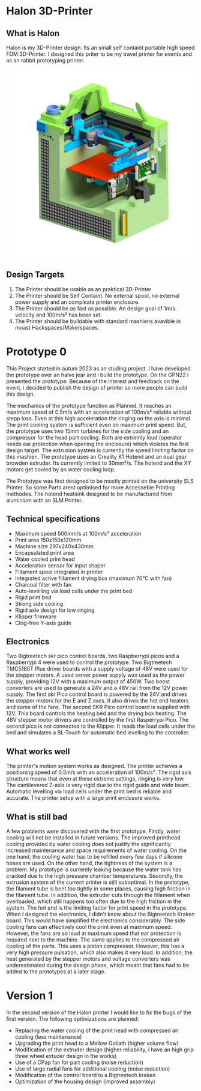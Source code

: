 # Halon 3D-Printer
## What is Halon
Halon is my 3D-Printer design. Its an small self containt portable high speed FDM 3D-Printer.
I designed this priter to be my travel printer for events and as an rabbit prototyping printer.

![3D-Render of the first Prototype](images/031-4-001-04-3_BG_XY_Mechanik.png)

## Design Targets
1. The Printer should be usable as an praktical 3D-Printer
2. The Printer should be Self Containt. No external spool, no external power supply and an compleate printer enclosure.
3. The Printer should be as fast as possible. An design goal of 1m/s velocity and 100m/s² has been set.
4. The Printer should be buildable with standard mashiens avavible in moast Hackspaces/Makerspaces.

# Prototype 0
This Project started in autum 2023 as an studing project. I have developed the prototype over an halve jear and i build the prototype. On the GPN22 i presented the prototype. Because of the interest and feedback on the event, i decided to publish the design of printer so more people can build this design. 

The mechanics of the prototype function as Planned. It reaches an maximum speed of 0.5m/s with an acceleration of 100m/s² reliable without stepp loss. Even at this high acceleration the ringing on the axis is minimal. 
The print cooling system is sufficient even on maximum print speed. But, the prototype uses two 15mm turbines for the side cooling and an compressor for the head part cooling. Both are extremly loud (operator needs ear protection when opening the enclosure) which violates the first design target.
The extrusion system is currently the speed limiting factor on this mashien. The prototype uses an Creality K1 Hotend and an dual gear browden extruder. Its currently limited to 30mm³/s. The hotend and the XY motors get cooled by an water cooling loop.

The Prototype was first designed to be mostly printed on the university SLS Printer. So some Parts arent optimised for more Accesseble Printing methodes. The hotend heatsink designed to be manufactured from aluminium with an SLM Printer.

## Technical specifications
- Maximum speed 500mm/s at 100m/s² acceleration
- Print area 150x150x120mm
- Machine size 297x240x430mm
- Encapsulated print area
- Water cooled print head
- Acceleration sensor for input shaper
- Fillament spool integrated in printer
- Integrated active fillament drying box (maximum 70°C with fan)
- Charcoal filter with fan
- Auto-levelling via load cells under the print bed
- Rigid print bed
- Strong side cooling
- Rigid axle design for low ringing
- Klipper firmware
- Clog-free Y-axis guide

## Electronics
Two Bigtreetech skr pico control boards, two Raspberrypi picos and a Raspberrypi 4 were used to control the prototype. Two Bigtreetech TMC5160T Plus driver boards with a supply voltage of 48V were used for the stepper motors. A used server power supply was used as the power supply, providing 12V with a maximum output of 450W. Two boost converters are used to generate a 24V and a 48V rail from the 12V power supply. The first skr Pico control board is powered by the 24V and drives the stepper motors for the E and Z axes. It also drives the hot end heaters and some of the fans. The second SKR Pico control board is supplied with 12V. This board controls the heating bed and the drying box heating. The 48V stepper motor drivers are controlled by the first Rasperrypi Pico. The second pico is not connected to the Klipper. It reads the load cells under the bed and simulates a BL-Touch for automatic bed levelling to the controller.

## What works well
The printer's motion system works as designed. The printer achieves a positioning speed of 0.5m/s with an acceleration of 100m/s². The rigid axis structure means that even at these extreme settings, ringing is very low.
The cantilevered Z-axis is very rigid due to the rigid guide and wide beam.
Automatic levelling via load cells under the print bed is reliable and accurate.
The printer setup with a large print enclosure works.

## What is still bad
A few problems were discovered with the first prototype. Firstly, water cooling will not be installed in future versions. The improved printhead cooling provided by water cooling does not justify the significantly increased maintenance and space requirements of water cooling. On the one hand, the cooling water has to be refilled every few days if silicone hoses are used. On the other hand, the tightness of the system is a problem. My prototype is currently leaking because the water tank has cracked due to the high pressure chamber temperatures.
Secondly, the extrusion system of the current printer is still suboptimal. In the prototype, the filament tube is bent too tightly in some places, causing high friction in the filament tube. In addition, the extruder cuts through the fillament when overloaded, which still happens too often due to the high friction in the system. 
The hot end is the limiting factor for print speed in the prototype.
When I designed the electronics, I didn't know about the Bigtreetech Kraken board. This would have simplified the electronics considerably. 
The side cooling fans can effectively cool the print even at maximum speed. However, the fans are so loud at maximum speed that ear protection is required next to the machine. The same applies to the compressed air cooling of the parts. This uses a piston compressor. However, this has a very high pressure pulsation, which also makes it very loud.
In addition, the heat generated by the stepper motors and voltage converters was underestimated during the design phase, which meant that fans had to be added to the prototypes at a later stage.

# Version 1
In the second version of the Halon printer I would like to fix the bugs of the first version. The following optimizations are planned:
- Replacing the water cooling of the print head with compressed air cooling (less maintenance)
- Upgrading the print head to a Mellow Goliath (higher volume flow)
- Modification of the extruder design (higher reliability, i have an high grip three wheel extuder design in the works)
- Use of a CPap fan for part cooling (noise reduction)
- Use of large radial fans for additional cooling (noise reduction)
- Modification of the control board to a Bigtreetech kraken
- Optimization of the housing design (improved assembly)
